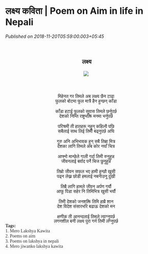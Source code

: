 # लक्ष्य कविता | Poem on Aim in life in Nepali

*Published on 2018-11-20T05:59:00.003+05:45*

<br />
<h2 style="text-align: center;">
<span style="font-size: large;"><span lang="NE" style="font-family: "mangal" , serif; line-height: 107%;"> </span><span style="font-family: "mangal" , serif;">लक्ष्य</span></span></h2>
<div class="separator" style="clear: both; text-align: center;">
<a href="https://blogger.googleusercontent.com/img/b/R29vZ2xl/AVvXsEh_LpyW5cDEKXszGOUPiRWZE_JhZq6b4ulBKqSuBMOxhVoP6wXXxisD9esBzDU9bUdWiF-xGrjsYqEj6de2u_bO7zDaWGlDKZB8YPBsUsng-wzSVGHKe8Iui2S2QiAM1HqY_3ygnsBPjG8/s1600/aim-in-life-1.jpg" style="margin-left: 1em; margin-right: 1em;"><img border="0" data-original-height="194" data-original-width="259" src="https://blogger.googleusercontent.com/img/b/R29vZ2xl/AVvXsEh_LpyW5cDEKXszGOUPiRWZE_JhZq6b4ulBKqSuBMOxhVoP6wXXxisD9esBzDU9bUdWiF-xGrjsYqEj6de2u_bO7zDaWGlDKZB8YPBsUsng-wzSVGHKe8Iui2S2QiAM1HqY_3ygnsBPjG8/s1600/aim-in-life-1.jpg" /></a></div>
<div>
<div style="text-align: center;">
<span style="font-size: large;"><span style="font-family: "mangal" , serif;"><br /></span></span></div>
</div>
<div class="MsoNormal">
<div style="text-align: center;">
<span lang="NE" style="font-family: "mangal" , serif; font-size: 10pt; line-height: 107%;"><br /></span></div>
</div>
<div class="MsoNormal">
<div style="text-align: center;">
<span lang="NE" style="font-family: "mangal" , serif; font-size: 10pt; line-height: 107%;"><br /></span></div>
</div>
<div class="MsoNormal">
<div style="text-align: center;">
<span style="font-family: "georgia" , "times new roman" , serif;"><span lang="NE" style="line-height: 107%;">मिहेनत गर तिमले अब लक्ष्य
छैन टाढा</span><o:p></o:p></span></div>
</div>
<div class="MsoNormal">
<div style="text-align: center;">
<span style="font-family: "georgia" , "times new roman" , serif;"><span lang="NE" style="line-height: 107%;">फुलको बोटमा फुल मात्रै हैन हुन्छन् काँडा</span><o:p></o:p></span></div>
</div>
<div class="MsoNormal">
<div style="text-align: center;">
<br /></div>
</div>
<div class="MsoNormal">
<div style="text-align: center;">
<span style="font-family: "georgia" , "times new roman" , serif;"><span lang="NE" style="line-height: 107%;">काँडा हटाई फुलको सुवास तिमले छर्नुपर्छ</span><o:p></o:p></span></div>
</div>
<div class="MsoNormal">
<div style="text-align: center;">
<span style="font-family: "georgia" , "times new roman" , serif;"><span lang="NE" style="line-height: 107%;">देशको निम्ति राष्ट्रभक्ति मनमा भर्नुपर्छ</span><o:p></o:p></span></div>
</div>
<div class="MsoNormal">
<div style="text-align: center;">
<br /></div>
</div>
<div class="MsoNormal">
<div style="text-align: center;">
<span style="font-family: "georgia" , "times new roman" , serif;"><span lang="NE" style="line-height: 107%;">परिश्रमी ती हातहरू नहुन् कहिल्यै पछि</span><o:p></o:p></span></div>
</div>
<div class="MsoNormal">
<div style="text-align: center;">
<span style="font-family: "georgia" , "times new roman" , serif;"><span lang="NE" style="line-height: 107%;">सबैलाई साथ लिई तिमी बढ्नुपर्छ अघि</span><o:p></o:p></span></div>
</div>
<div class="MsoNormal">
<div style="text-align: center;">
<br /></div>
</div>
<div class="MsoNormal">
<div style="text-align: center;">
<span style="font-family: "georgia" , "times new roman" , serif;"><span lang="NE" style="line-height: 107%;">गुरु अनि अभिभावक हुन् सबै तिम्रा मित्र</span><o:p></o:p></span></div>
</div>
<div class="MsoNormal">
<div style="text-align: center;">
<span style="font-family: "georgia" , "times new roman" , serif;"><span lang="NE" style="line-height: 107%;">देशका लागि तिमले अब कोर नयाँ चित्र</span><o:p></o:p></span></div>
</div>
<div class="MsoNormal">
<div style="text-align: center;">
<br /></div>
</div>
<div class="MsoNormal">
<div style="text-align: center;">
<span style="font-family: "georgia" , "times new roman" , serif;"><span lang="NE" style="line-height: 107%;">आफ्नो मान्छेले गाली गर्दा तिमी रुनुहुन्न</span><o:p></o:p></span></div>
</div>
<div class="MsoNormal">
<div style="text-align: center;">
<span style="font-family: "georgia" , "times new roman" , serif;"><span lang="NE" style="line-height: 107%;">जीवनलाई बर्वाद पर्ने चिज छुनुहुन्न</span><o:p></o:p></span></div>
</div>
<div class="MsoNormal">
<div style="text-align: center;">
<br /></div>
</div>
<div class="MsoNormal">
<div style="text-align: center;">
<span style="font-family: "georgia" , "times new roman" , serif;"><span lang="NE" style="line-height: 107%;">तिम्रो जीवन सफल भए हामी हुन्छौ खुसी </span><o:p></o:p></span></div>
</div>
<div class="MsoNormal">
<div style="text-align: center;">
<span style="font-family: "georgia" , "times new roman" , serif;"><span lang="NE" style="line-height: 107%;">पढ्न लेख्न छोडी हमलाई नबनाउनू दुखी</span><o:p></o:p></span></div>
</div>
<div class="MsoNormal">
<div style="text-align: center;">
<br /></div>
</div>
<div class="MsoNormal">
<div style="text-align: center;">
<span style="font-family: "georgia" , "times new roman" , serif;"><span lang="NE" style="line-height: 107%;">तिम्रै लागि हामले जीवन अर्पण गर्यौ</span><o:p></o:p></span></div>
</div>
<div class="MsoNormal">
<div style="text-align: center;">
<span style="font-family: "georgia" , "times new roman" , serif;"><span lang="NE" style="line-height: 107%;">आफू पिडा सहेर नि तिमिभित्र खुसी भर्यौ</span><o:p></o:p></span></div>
</div>
<div class="MsoNormal">
<div style="text-align: center;">
<br /></div>
</div>
<div class="MsoNormal">
<div style="text-align: center;">
<span style="font-family: "georgia" , "times new roman" , serif;"><span lang="NE" style="line-height: 107%;">तिमी देशको जनशक्ति तिमि हाम्रै शान</span><o:p></o:p></span></div>
</div>
<div class="MsoNormal">
<div style="text-align: center;">
<span style="font-family: "georgia" , "times new roman" , serif;"><span lang="NE" style="line-height: 107%;">देश विदेश संसारभरि बढाऊ देशको मन</span><o:p></o:p></span></div>
</div>
<div class="MsoNormal" style="text-align: justify;">
<div style="text-align: center;">
<br /></div>
</div>
<div class="MsoNormal" style="text-align: justify;">
<div style="text-align: center;">
<span style="font-family: "georgia" , "times new roman" , serif;"><span lang="NE" style="line-height: 107%;">क्षणीक ती आनन्दलाई तिमले त्याग्नुपर्छ</span><o:p></o:p></span></div>
</div>
<div class="MsoNormal" style="text-align: justify;">
<div style="text-align: center;">
<span lang="NE" style="line-height: 107%;"><span style="font-family: "georgia" , "times new roman" , serif;">लगनशील बनी लक्ष्य पुरा गर्न तिमी
लग्नुपर्छ<o:p></o:p></span></span></div>
</div>
<div style="color: #2e2e2e; font-size: 14px; margin: 0px; outline: 0px; padding: 0px; transition: all 0.3s ease 0s;"><span style="font-family: georgia, times new roman, serif;"><b>Tags:</b></span></div><div style="color: #2e2e2e; font-size: 14px; margin: 0px; outline: 0px; padding: 0px; transition: all 0.3s ease 0s;"><span style="font-family: georgia, times new roman, serif;">1. Mero Lakshya Kawita</span></div><div style="color: #2e2e2e; font-size: 14px; margin: 0px; outline: 0px; padding: 0px; transition: all 0.3s ease 0s;"><span style="font-family: georgia, times new roman, serif;">2. Poems on aim</span></div><div style="color: #2e2e2e; font-size: 14px; margin: 0px; outline: 0px; padding: 0px; transition: all 0.3s ease 0s;"><span style="font-family: georgia, times new roman, serif;">3. Poems on lakshya in nepali</span></div><div style="color: #2e2e2e; font-size: 14px; margin: 0px; outline: 0px; padding: 0px; transition: all 0.3s ease 0s;"><span style="font-family: georgia, times new roman, serif;">4. Mero jiwanko lakshya kawita</span></div>
